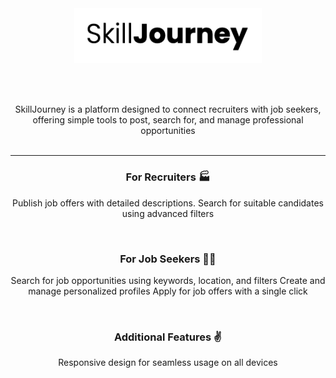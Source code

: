 <div align="center">
  <img width="300" src="logo.png"/>
</div>

<br><br>

<div align="center">
  SkillJourney is a platform designed to connect recruiters with job seekers, offering simple tools to post, search for, and manage professional opportunities
</div>

<br>

---

<div align="center">
  
### For Recruiters 🏭
Publish job offers with detailed descriptions.
Search for suitable candidates using advanced filters

<br>

### For Job Seekers 🧑‍🚀
Search for job opportunities using keywords, location, and filters
Create and manage personalized profiles
Apply for job offers with a single click

<br>

### Additional Features ✌️
Responsive design for seamless usage on all devices
</div>




 


